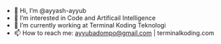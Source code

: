 - 👋 Hi, I’m @ayyash-ayyub
- 👀 I’m interested in Code and Artificail Intelligence
- 🌱 I’m currently working at Terminal Koding Teknologi
- 📫 How to reach me: ayyubadompo@gmail.com | terminalkoding.com

<!---
ayyash-ayyub/ayyash-ayyub is a ✨ special ✨ repository because its `README.md` (this file) appears on your GitHub profile.
You can click the Preview link to take a look at your changes.
--->
